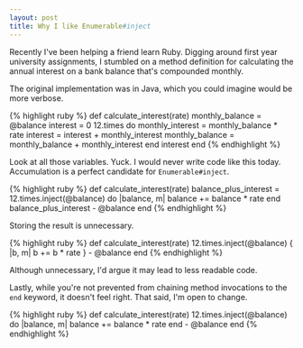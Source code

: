 ```yaml
---
layout: post
title: Why I like Enumerable#inject
---
```


Recently I've been helping a friend learn Ruby. Digging around first year university assignments, I stumbled on a method definition for calculating the annual interest on a bank balance that's compounded monthly.

The original implementation was in Java, which you could imagine would be more verbose. 

{% highlight ruby %}
def calculate_interest(rate)
  monthly_balance = @balance
  interest = 0
  12.times do
    monthly_interest = monthly_balance * rate
    interest = interest + monthly_interest
    monthly_balance = monthly_balance + monthly_interest
  end
  interest
end
{% endhighlight %}

Look at all those variables. Yuck. I would never write code like this today. Accumulation is a perfect candidate for `Enumerable#inject`.

{% highlight ruby %}
def calculate_interest(rate)
  balance_plus_interest = 12.times.inject(@balance) do |balance, m| 
    balance += balance * rate
  end
  balance_plus_interest - @balance
end
{% endhighlight %}

Storing the result is unnecessary. 

{% highlight ruby %}
def calculate_interest(rate)
  12.times.inject(@balance) { |b, m| b += b * rate } - @balance
end
{% endhighlight %}

Although unnecessary, I'd argue it may lead to less readable code. 

Lastly, while you're not prevented from chaining method invocations to the `end` keyword, it doesn't feel right. That said, I'm open to change. 

{% highlight ruby %}
def calculate_interest(rate)
  12.times.inject(@balance) do |balance, m| 
    balance += balance * rate
  end - @balance
end
{% endhighlight %}

